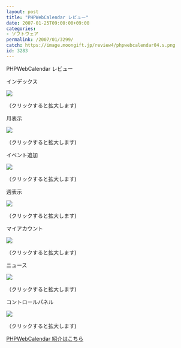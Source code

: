 ```yaml
---
layout: post
title: "PHPWebCalendar レビュー"
date: 2007-01-25T09:00:00+09:00
categories:
- ソフトウェア
permalink: /2007/01/3299/
catch: https://image.moongift.jp/review4/phpwebcalendar04.s.png
id: 3283
---
```

PHPWebCalendar レビュー  
<!--more-->

インデックス

  

[![](https://image.moongift.jp/review4/phpwebcalendar01.s.png)](https://image.moongift.jp/review4/phpwebcalendar01.png)  
  
（クリックすると拡大します)

  

月表示

  

[![](https://image.moongift.jp/review4/phpwebcalendar02.s.png)](https://image.moongift.jp/review4/phpwebcalendar02.png)  
  
（クリックすると拡大します)

  

イベント追加

  

[![](https://image.moongift.jp/review4/phpwebcalendar03.s.png)](https://image.moongift.jp/review4/phpwebcalendar03.png)  
  
（クリックすると拡大します)

  

週表示

  

[![](https://image.moongift.jp/review4/phpwebcalendar04.s.png)](https://image.moongift.jp/review4/phpwebcalendar04.png)  
  
（クリックすると拡大します)

  

マイアカウント

  

[![](https://image.moongift.jp/review4/phpwebcalendar05.s.png)](https://image.moongift.jp/review4/phpwebcalendar05.png)  
  
（クリックすると拡大します)

  

ニュース

  

[![](https://image.moongift.jp/review4/phpwebcalendar06.s.png)](https://image.moongift.jp/review4/phpwebcalendar06.png)  
  
（クリックすると拡大します)

  

コントロールパネル

  

[![](https://image.moongift.jp/review4/phpwebcalendar07.s.png)](https://image.moongift.jp/review4/phpwebcalendar07.png)  
  
（クリックすると拡大します)

  

[PHPWebCalendar 紹介はこちら](http://oss.moongift.jp/intro/i-3297.html)

